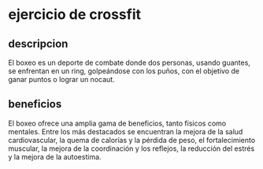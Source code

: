 # ejercicio de crossfit

## descripcion
El boxeo es un deporte de combate donde dos personas, usando guantes, se enfrentan en un ring, golpeándose con los puños, con el objetivo de ganar puntos o lograr un nocaut.  

## beneficios
El boxeo ofrece una amplia gama de beneficios, tanto físicos como mentales. Entre los más destacados se encuentran la mejora de la salud cardiovascular, la quema de calorías y la pérdida de peso, el fortalecimiento muscular, la mejora de la coordinación y los reflejos, la reducción del estrés y la mejora de la autoestima. 